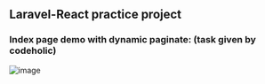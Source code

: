 ## Laravel-React practice project
 
### Index page demo with dynamic paginate: (task given by codeholic)
![image](https://user-images.githubusercontent.com/26044286/208184967-d0d50501-b37c-4416-b49a-e7474d0b4d4c.png)

